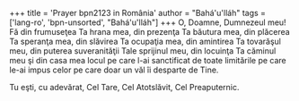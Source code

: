 +++
title = 'Prayer bpn2123 in România'
author = "Bahá'u'lláh"
tags = ['lang-ro', 'bpn-unsorted', "Bahá'u'lláh"]
+++
O, Doamne, Dumnezeul meu! Fă din frumuseţea Ta hrana mea, din prezenţa Ta băutura mea, din plăcerea Ta speranţa mea, din slăvirea Ta ocupaţia mea, din amintirea Ta tovarăşul meu, din puterea suveranităţii Tale sprijinul meu, din locuinţa Ta căminul meu şi din casa mea locul pe care l-ai sanctificat de toate limitările pe care le-ai impus celor pe care doar un văl îi desparte de Tine.

Tu eşti, cu adevărat, Cel Tare, Cel Atotslăvit, Cel Preaputernic.
